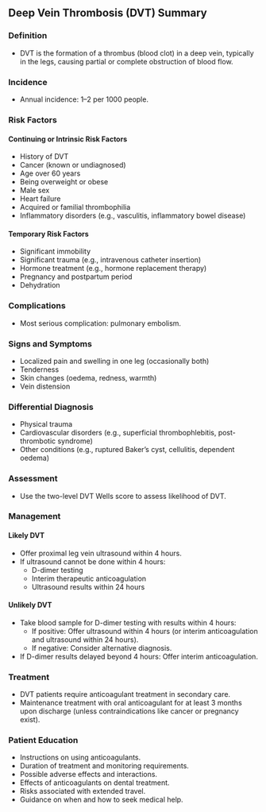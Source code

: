 ## Deep Vein Thrombosis (DVT) Summary

### Definition
- DVT is the formation of a thrombus (blood clot) in a deep vein, typically in the legs, causing partial or complete obstruction of blood flow.

### Incidence
- Annual incidence: 1–2 per 1000 people.

### Risk Factors

#### Continuing or Intrinsic Risk Factors
- History of DVT
- Cancer (known or undiagnosed)
- Age over 60 years
- Being overweight or obese
- Male sex
- Heart failure
- Acquired or familial thrombophilia
- Inflammatory disorders (e.g., vasculitis, inflammatory bowel disease)

#### Temporary Risk Factors
- Significant immobility
- Significant trauma (e.g., intravenous catheter insertion)
- Hormone treatment (e.g., hormone replacement therapy)
- Pregnancy and postpartum period
- Dehydration

### Complications
- Most serious complication: pulmonary embolism.

### Signs and Symptoms
- Localized pain and swelling in one leg (occasionally both)
- Tenderness
- Skin changes (oedema, redness, warmth)
- Vein distension

### Differential Diagnosis
- Physical trauma
- Cardiovascular disorders (e.g., superficial thrombophlebitis, post-thrombotic syndrome)
- Other conditions (e.g., ruptured Baker’s cyst, cellulitis, dependent oedema)

### Assessment
- Use the two-level DVT Wells score to assess likelihood of DVT.

### Management

#### Likely DVT
- Offer proximal leg vein ultrasound within 4 hours.
- If ultrasound cannot be done within 4 hours:
  - D-dimer testing
  - Interim therapeutic anticoagulation
  - Ultrasound results within 24 hours

#### Unlikely DVT
- Take blood sample for D-dimer testing with results within 4 hours:
  - If positive: Offer ultrasound within 4 hours (or interim anticoagulation and ultrasound within 24 hours).
  - If negative: Consider alternative diagnosis.
- If D-dimer results delayed beyond 4 hours: Offer interim anticoagulation.

### Treatment
- DVT patients require anticoagulant treatment in secondary care.
- Maintenance treatment with oral anticoagulant for at least 3 months upon discharge (unless contraindications like cancer or pregnancy exist).

### Patient Education
- Instructions on using anticoagulants.
- Duration of treatment and monitoring requirements.
- Possible adverse effects and interactions.
- Effects of anticoagulants on dental treatment.
- Risks associated with extended travel.
- Guidance on when and how to seek medical help.